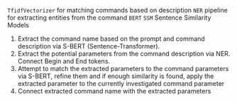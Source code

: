 `TfidfVectorizer` for matching commands based on description
`NER` pipeline for extracting entities from the command
`BERT`
`SSM` Sentence Similarity Models



1. Extract the command name based on the prompt and command description via S-BERT (Sentence-Transformer).
2. Extract the potential parameters from the command description via NER. Connect Begin and End tokens.
3. Attempt to match the extracted parameters to the command parameters via S-BERT, refine them and if enough similarity is found, apply the extracted parameter to the currently investigated command parameter
4. Connect extracted command name with the extracted parameters
